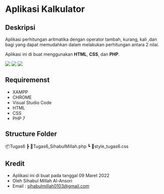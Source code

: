 # Aplikasi Kalkulator

## Deskripsi

Aplikasi perhitungan aritmatika dengan operator tambah, kurang, kali ,dan bagi yang dapat memudahkan dalam melakukan perhitungan antara 2 nilai.

Aplikasi ini di buat menggunakan **HTML**, **CSS**, dan **PHP**.

<img src='https://img.shields.io/badge/HTML5-E34F26?style=for-the-badge&logo=html5&logoColor=white'>
<img src='https://img.shields.io/badge/CSS3-1572B6?style=for-the-badge&logo=css3&logoColor=white'>
<img src="https://img.shields.io/badge/PHP-777BB4?style=for-the-badge&logo=php&logoColor=white">

## Requiremenst

- XAMPP
- CHROME
- Visual Studio Code
- HTML
- CSS
- PHP 7

## Structure Folder

📦Tugas6
┣ 📜Tugas6_SihabulMillah.php
┗ 📜style_tugas6.css

## Kredit

- Aplikasi ini di buat pada tanggal 09 Maret 2022
- Oleh Sihabul Millah Al-Ansori
- Email : sihabulmillah0103@gmail.com
